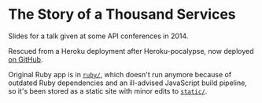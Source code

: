 # The Story of a Thousand Services

Slides for a talk given at some API conferences in 2014.

Rescued from a Heroku deployment after Heroku-pocalypse, now deployed [on GitHub](https://brandur.github.io/thousand-services/).

Original Ruby app is in [`ruby/`](./ruby), which doesn't run anymore because of outdated Ruby dependencies and an ill-advised JavaScript build pipeline, so it's been stored as a static site with minor edits to [`static/`](./static).
